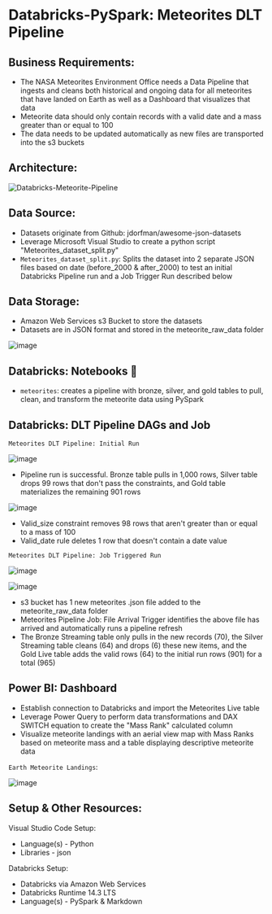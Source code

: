 # Databricks-PySpark: Meteorites DLT Pipeline

## Business Requirements: 
  * The NASA Meteorites Environment Office needs a Data Pipeline that ingests and cleans both historical and ongoing data for all meteorites that have landed on Earth as well as a Dashboard that visualizes that data
  * Meteorite data should only contain records with a valid date and a mass greater than or equal to 100
  * The data needs to be updated automatically as new files are transported into the s3 buckets


## Architecture:

![Databricks-Meteorite-Pipeline](https://github.com/tKetelhut95/DEV/assets/16889892/627ac76e-2d8c-456b-a289-a169137fda16)


## Data Source:

* Datasets originate from Github: jdorfman/awesome-json-datasets
* Leverage Microsoft Visual Studio to create a python script "Meteorites_dataset_split.py"
* `Meteorites_dataset_split.py`: Splits the dataset into 2 separate JSON files based on date (before_2000 & after_2000) to test an initial Databricks Pipeline run and a Job Trigger Run described below


## Data Storage:
* Amazon Web Services s3 Bucket to store the datasets
* Datasets are in JSON format and stored in the meteorite_raw_data folder
  
![image](https://github.com/tKetelhut95/DEV/assets/16889892/a06d7e74-ece4-4c59-ae8d-4c4a89aeadc4)


## Databricks: Notebooks 📔 

* `meteorites`: creates a pipeline with bronze, silver, and gold tables to pull, clean, and transform the meteorite data using PySpark 


## Databricks: DLT Pipeline DAGs and Job

`Meteorites DLT Pipeline: Initial Run`

![image](https://github.com/tKetelhut95/DEV/assets/16889892/ba7bdd57-116a-4276-937d-4f249fb02f72)
   * Pipeline run is successful. Bronze table pulls in 1,000 rows, Silver table drops 99 rows that don't pass the constraints, and Gold table materializes the remaining 901 rows

![image](https://github.com/tKetelhut95/DEV/assets/16889892/d87cccb6-b54a-45d3-ba9a-c2e83de9df7f)
   * Valid_size constraint removes 98 rows that aren't greater than or equal to a mass of 100
   * Valid_date rule deletes 1 row that doesn't contain a date value


`Meteorites DLT Pipeline: Job Triggered Run`

![image](https://github.com/tKetelhut95/DEV/assets/16889892/f5f9083e-c61e-4a9c-9ce2-800024676241)

![image](https://github.com/tKetelhut95/DEV/assets/16889892/2acb030b-30df-4897-a302-5558e6ccea19)
   * s3 bucket has 1 new meteorites .json file added to the meteorite_raw_data folder
   * Meteorites Pipeline Job: File Arrival Trigger identifies the above file has arrived and automatically runs a pipeline refresh
   * The Bronze Streaming table only pulls in the new records (70), the Silver Streaming table cleans (64) and drops (6) these new items, and the Gold Live table adds the valid rows (64) to the initial run rows (901) for a total (965)

## Power BI: Dashboard
   * Establish connection to Databricks and import the Meteorites Live table
   * Leverage Power Query to perform data transformations and DAX SWITCH equation to create the "Mass Rank" calculated column 
   * Visualize meteorite landings with an aerial view map with Mass Ranks based on meteorite mass and a table displaying descriptive meteorite data
   
   `Earth Meteorite Landings`:

![image](https://github.com/tKetelhut95/DEV/assets/16889892/360832cd-925d-45df-bc12-3708ec3dbf36)


## Setup & Other Resources:

Visual Studio Code Setup:
   * Language(s) - Python
   * Libraries - json

Databricks Setup:
   * Databricks via Amazon Web Services 
   * Databricks Runtime 14.3 LTS
   * Language(s) - PySpark & Markdown
